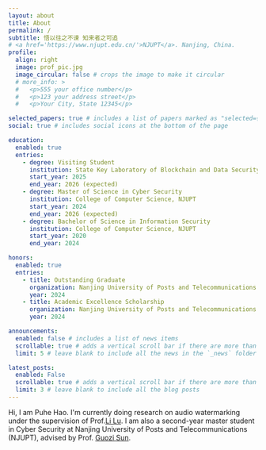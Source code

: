 ```yaml
---
layout: about
title: About
permalink: /
subtitle: 悟以往之不谏 知来者之可追
# <a href='https://www.njupt.edu.cn/'>NJUPT</a>. Nanjing, China. 
profile:
  align: right
  image: prof_pic.jpg
  image_circular: false # crops the image to make it circular
  # more_info: >
  #   <p>555 your office number</p>
  #   <p>123 your address street</p>
  #   <p>Your City, State 12345</p>

selected_papers: true # includes a list of papers marked as "selected={true}"
social: true # includes social icons at the bottom of the page

education:
  enabled: true
  entries:
    - degree: Visiting Student 
      institution: State Key Laboratory of Blockchain and Data Security, ZJU
      start_year: 2025
      end_year: 2026 (expected)    
    - degree: Master of Science in Cyber Security
      institution: College of Computer Science, NJUPT
      start_year: 2024
      end_year: 2026 (expected)
    - degree: Bachelor of Science in Information Security
      institution: College of Computer Science, NJUPT
      start_year: 2020
      end_year: 2024

honors:
  enabled: true
  entries:
    - title: Outstanding Graduate
      organization: Nanjing University of Posts and Telecommunications
      year: 2024
    - title: Academic Excellence Scholarship
      organization: Nanjing University of Posts and Telecommunications
      year: 2024

announcements:
  enabled: false # includes a list of news items
  scrollable: true # adds a vertical scroll bar if there are more than 3 news items
  limit: 5 # leave blank to include all the news in the `_news` folder

latest_posts:
  enabled: False
  scrollable: true # adds a vertical scroll bar if there are more than 3 new posts items
  limit: 3 # leave blank to include all the blog posts
---
```


Hi, I am Puhe Hao. I'm currently doing research on audio watermarking under the supervision of Prof.[Li Lu](https://lynnlilu.github.io/). I am also a second-year master student in Cyber Security at Nanjing University of Posts and Telecommunications (NJUPT), advised by Prof. [Guozi Sun](https://yjs.njupt.edu.cn/dsgl/nocontrol/college/dsfcxq.htm?dsJbxxId=9B9D05C52A432DCFE050007F01006EFE). 
<!-- I am currently visiting MusLab under the supervision of Prof.[Li Lu](https://lynnlilu.github.io/).  -->

<!-- Previously, I graduated from NJUPT with a bachelor's degree in information security in 2024. My past research focused on building a privacy-preserving and economically viable data marketplace. -->

<!-- Put your address / P.O. box / other info right below your picture. You can also disable any of these elements by editing `profile` property of the YAML header of your `_pages/about.md`. Edit `_bibliography/papers.bib` and Jekyll will render your [publications page](/al-folio/publications/) automatically.

Link to your social media connections, too. This theme is set up to use [Font Awesome icons](https://fontawesome.com/) and [Academicons](https://jpswalsh.github.io/academicons/), like the ones below. Add your Facebook, Twitter, LinkedIn, Google Scholar, or just disable all of them. -->
